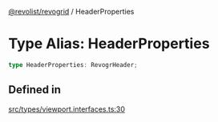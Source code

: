 [@revolist/revogrid](README.md) / HeaderProperties

# Type Alias: HeaderProperties

```ts
type HeaderProperties: RevogrHeader;
```

## Defined in

[src/types/viewport.interfaces.ts:30](https://github.com/revolist/revogrid/blob/7e29dfb64300e0258d5855b03e9cff9116f6c377/src/types/viewport.interfaces.ts#L30)
